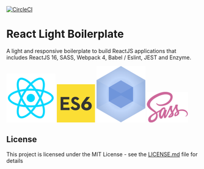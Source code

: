 [![CircleCI](https://circleci.com/gh/AlexIncarnati/react-light-boilerplate.svg?style=svg)](https://circleci.com/gh/AlexIncarnati/react-light-boilerplate)

# React Light Boilerplate

A light and responsive boilerplate to build ReactJS applications that includes ReactJS 16, SASS, Webpack 4, Babel / Eslint, JEST and Enzyme.

![alt React](images/react.png)
![alt ES6](images/es6.png)
![alt Webpack](images/webpack.png)
![alt Sass](images/sass.png)

## License

This project is licensed under the MIT License - see the [LICENSE.md](LICENSE.md) file for details
